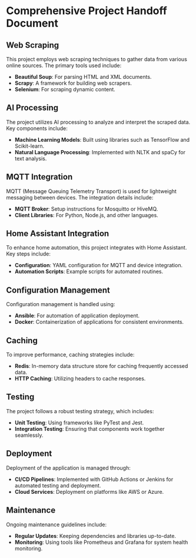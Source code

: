 # Comprehensive Project Handoff Document

## Web Scraping
This project employs web scraping techniques to gather data from various online sources. The primary tools used include:
- **Beautiful Soup**: For parsing HTML and XML documents.
- **Scrapy**: A framework for building web scrapers.
- **Selenium**: For scraping dynamic content.

## AI Processing
The project utilizes AI processing to analyze and interpret the scraped data. Key components include:
- **Machine Learning Models**: Built using libraries such as TensorFlow and Scikit-learn.
- **Natural Language Processing**: Implemented with NLTK and spaCy for text analysis.

## MQTT Integration
MQTT (Message Queuing Telemetry Transport) is used for lightweight messaging between devices. The integration details include:
- **MQTT Broker**: Setup instructions for Mosquitto or HiveMQ.
- **Client Libraries**: For Python, Node.js, and other languages.

## Home Assistant Integration
To enhance home automation, this project integrates with Home Assistant. Key steps include:
- **Configuration**: YAML configuration for MQTT and device integration.
- **Automation Scripts**: Example scripts for automated routines.

## Configuration Management
Configuration management is handled using:
- **Ansible**: For automation of application deployment.
- **Docker**: Containerization of applications for consistent environments.
  
## Caching
To improve performance, caching strategies include:
- **Redis**: In-memory data structure store for caching frequently accessed data.
- **HTTP Caching**: Utilizing headers to cache responses.

## Testing
The project follows a robust testing strategy, which includes:
- **Unit Testing**: Using frameworks like PyTest and Jest.
- **Integration Testing**: Ensuring that components work together seamlessly.

## Deployment
Deployment of the application is managed through:
- **CI/CD Pipelines**: Implemented with GitHub Actions or Jenkins for automated testing and deployment.
- **Cloud Services**: Deployment on platforms like AWS or Azure.

## Maintenance
Ongoing maintenance guidelines include:
- **Regular Updates**: Keeping dependencies and libraries up-to-date.
- **Monitoring**: Using tools like Prometheus and Grafana for system health monitoring.
